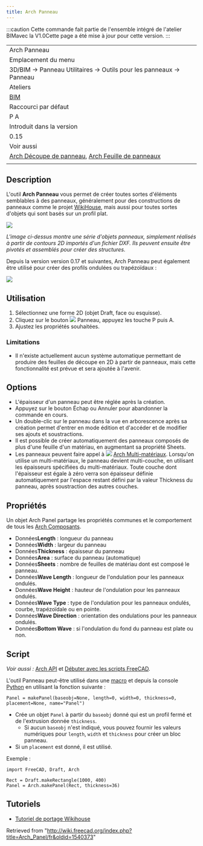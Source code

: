 ```yaml
---
title: Arch Panneau
---
```

:::caution
Cette commande fait partie de l'ensemble intégré de l'atelier BIMavec la V1.0Cette page a été mise à jour pour cette version.
:::

|  |
| --- |
| Arch Panneau |
| Emplacement du menu |
| 3D/BIM → Panneau Utilitaires → Outils pour les panneaux → Panneau |
| Ateliers |
| [BIM](/BIM_Workbench/fr "BIM Workbench/fr") |
| Raccourci par défaut |
| P A |
| Introduit dans la version |
| 0.15 |
| Voir aussi |
| [Arch Découpe de panneau](/Arch_Panel_Cut/fr "Arch Panel Cut/fr"), [Arch Feuille de panneaux](/Arch_Panel_Sheet/fr "Arch Panel Sheet/fr") |
|  |

## Description

L'outil **Arch Panneau** vous permet de créer toutes sortes d'éléments semblables à des panneaux, généralement pour des constructions de panneaux comme le projet [WikiHouse](https://www.wikihouse.cc/), mais aussi pour toutes sortes d'objets qui sont basés sur un profil plat.

![](/images/Arch_Panel_example.jpg)

*L'image ci-dessus montre une série d'objets panneaux, simplement réalisés à partir de contours 2D importés d'un fichier DXF. Ils peuvent ensuite être pivotés et assemblés pour créer des structures.*

Depuis la version version 0.17 et suivantes, Arch Panneau peut également être utilisé pour créer des profils ondulées ou trapézoïdaux :

![](/images/Arch_panel_wave.jpg)

## Utilisation

1. Sélectionnez une forme 2D (objet Draft, face ou esquisse).
2. Cliquez sur le bouton ![](/images/Arch_Panel.svg) Panneau, appuyez les touche P puis A.
3. Ajustez les propriétés souhaitées.

### Limitations

* Il n'existe actuellement aucun système automatique permettant de produire des feuilles de découpe en 2D à partir de panneaux, mais cette fonctionnalité est prévue et sera ajoutée à l'avenir.

## Options

* L'épaisseur d'un panneau peut être réglée après la création.
* Appuyez sur le bouton Échap ou Annuler pour abandonner la commande en cours.
* Un double-clic sur le panneau dans la vue en arborescence après sa création permet d'entrer en mode édition et d'accéder et de modifier ses ajouts et soustractions.
* Il est possible de créer automatiquement des panneaux composés de plus d'une feuille d'un matériau, en augmentant sa propriété Sheets.
* Les panneaux peuvent faire appel à ![](/images/Arch_MultiMaterial.svg) [Arch Multi-matériaux](/Arch_MultiMaterial/fr "Arch MultiMaterial/fr"). Lorsqu'on utilise un multi-matériaux, le panneau devient multi-couche, en utilisant les épaisseurs spécifiées du multi-matériaux. Toute couche dont l'épaisseur est égale à zéro verra son épaisseur définie automatiquement par l'espace restant défini par la valeur Thickness du panneau, après soustraction des autres couches.

## Propriétés

Un objet Arch Panel partage les propriétés communes et le comportement de tous les [Arch Composants](/Arch_Component/fr "Arch Component/fr").

* Données**Length** : longueur du panneau
* Données**Width** : largeur du panneau
* Données**Thickness** : épaisseur du panneau
* Données**Area** : surface du panneau (automatique)
* Données**Sheets** : nombre de feuilles de matériau dont est composé le panneau.
* Données**Wave Length** : longueur de l'ondulation pour les panneaux ondulés.
* Données**Wave Height** : hauteur de l'ondulation pour les panneaux ondulés.
* Données**Wave Type** : type de l'ondulation pour les panneaux ondulés, courbe, trapézoïdale ou en pointe.
* Données**Wave Direction** : orientation des ondulations pour les panneaux ondulés.
* Données**Bottom Wave** : si l'ondulation du fond du panneau est plate ou non.

## Script

*Voir aussi :* [Arch API](/Arch_API/fr "Arch API/fr") et [Débuter avec les scripts FreeCAD](/FreeCAD_Scripting_Basics/fr "FreeCAD Scripting Basics/fr").

L'outil Panneau peut-être utilisé dans une [macro](/Macros/fr "Macros/fr") et depuis la console [Python](/Python/fr "Python/fr") en utilisant la fonction suivante :

```
Panel = makePanel(baseobj=None, length=0, width=0, thickness=0, placement=None, name="Panel")

```

* Crée un objet `Panel` à partir du `baseobj` donné qui est un profil fermé et de l'extrusion donnée `thickness`.
  + Si aucun `baseobj` n'est indiqué, vous pouvez fournir les valeurs numériques pour `length`, `width` et `thickness` pour créer un bloc panneau.
* Si un `placement` est donné, il est utilisé.

Exemple :

```
import FreeCAD, Draft, Arch

Rect = Draft.makeRectangle(1000, 400)
Panel = Arch.makePanel(Rect, thickness=36)

```

## Tutoriels

* [Tutoriel de portage Wikihouse](/Wikihouse_porting_tutorial/fr "Wikihouse porting tutorial/fr")

Retrieved from "<http://wiki.freecad.org/index.php?title=Arch_Panel/fr&oldid=1540373>"